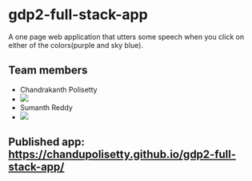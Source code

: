# gdp2-full-stack-app

A one page web application that utters some speech when you click on either of the colors(purple and sky blue).

## Team members
* Chandrakanth Polisetty 
* ![](https://avatars.githubusercontent.com/u/60024350?s=460&u=cb542468bdf10c650a7e11753b4a31da8f2aeaa9&v=4)
* Sumanth Reddy 
* ![](https://avatars.githubusercontent.com/u/60023332?s=400&u=276e2972686007fe8fb19592ff5c17b1187120cd&v=4)

## Published app: https://chandupolisetty.github.io/gdp2-full-stack-app/

